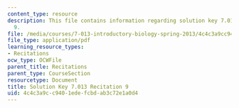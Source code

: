 ```yaml
---
content_type: resource
description: This file contains information regarding solution key 7.013 recitation
  9.
file: /media/courses/7-013-introductory-biology-spring-2013/4c4c3a9cc9401edefcbdab3c72e1a0d4_MIT7_013S12_RecitatSol_9.pdf
file_type: application/pdf
learning_resource_types:
- Recitations
ocw_type: OCWFile
parent_title: Recitations
parent_type: CourseSection
resourcetype: Document
title: Solution Key 7.013 Recitation 9
uid: 4c4c3a9c-c940-1ede-fcbd-ab3c72e1a0d4
---
```

